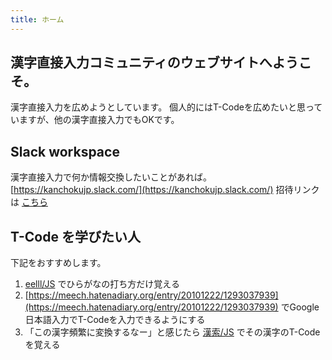```yaml
---
title: ホーム
---
```


## 漢字直接入力コミュニティのウェブサイトへようこそ。

漢字直接入力を広めようとしています。
個人的にはT-Codeを広めたいと思っていますが、他の漢字直接入力でもOKです。

## Slack workspace

漢字直接入力で何か情報交換したいことがあれば。
[https://kanchokujp.slack.com/](https://kanchokujp.slack.com/)
招待リンクは [こちら](https://join.slack.com/t/kanchokujp/shared_invite/zt-kfrumadv-CnMwzIyctWJ1YPgVjyYJBQ)

## T-Code を学びたい人

下記をおすすめします。

1. [eelll/JS](https://miau.github.io/eljs/eellljs.html) でひらがなの打ち方だけ覚える
1. [https://meech.hatenadiary.org/entry/20101222/1293037939](https://meech.hatenadiary.org/entry/20101222/1293037939) でGoogle日本語入力でT-Codeを入力できるようにする
1. 「この漢字頻繁に変換するなー」と感じたら [漢索/JS](https://miau.github.io/eljs/kansakujs.html) でその漢字のT-Codeを覚える

